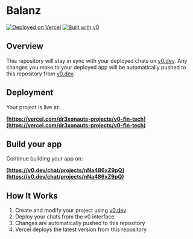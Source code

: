 # Balanz

[![Deployed on Vercel](https://img.shields.io/badge/Deployed%20on-Vercel-black?style=for-the-badge&logo=vercel)](https://vercel.com/dr3xonauts-projects/v0-fin-tech)
[![Built with v0](https://img.shields.io/badge/Built%20with-v0.dev-black?style=for-the-badge)](https://v0.dev/chat/projects/nNa486xZ9pQ)

## Overview

This repository will stay in sync with your deployed chats on [v0.dev](https://v0.dev).
Any changes you make to your deployed app will be automatically pushed to this repository from [v0.dev](https://v0.dev).

## Deployment

Your project is live at:

**[https://vercel.com/dr3xonauts-projects/v0-fin-tech](https://vercel.com/dr3xonauts-projects/v0-fin-tech)**

## Build your app

Continue building your app on:

**[https://v0.dev/chat/projects/nNa486xZ9pQ](https://v0.dev/chat/projects/nNa486xZ9pQ)**

## How It Works

1. Create and modify your project using [v0.dev](https://v0.dev)
2. Deploy your chats from the v0 interface
3. Changes are automatically pushed to this repository
4. Vercel deploys the latest version from this repository
